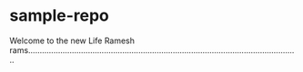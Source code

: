 # sample-repo
Welcome to the new Life Ramesh rams......................................................................................................................
